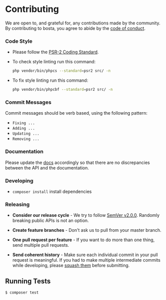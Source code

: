 # Contributing

We are open to, and grateful for, any contributions made by the community. By contributing to bosta, you agree to abide by the [code of conduct](https://github.com/bostaapp/bosta-php/tree/master/CODE_OF_CONDUCT.md).

### Code Style

- Please follow the [PSR-2 Coding Standard](https://github.com/php-fig/fig-standards/blob/master/accepted/PSR-2-coding-style-guide.md).
- To check style linting run this command:
    ```bash
    php vendor/bin/phpcs --standard=psr2 src/ -n
    ```

- To fix style linting run this command: 
    ```bash
    php vendor/bin/phpcbf --standard=psr2 src/ -n
    ```

### Commit Messages

Commit messages should be verb based, using the following pattern:

- `Fixing ...`
- `Adding ...`
- `Updating ...`
- `Removing ...`

### Documentation

Please update the [docs](README.md) accordingly so that there are no discrepancies between the API and the documentation.

### Developing

- `composer install` install dependencies

### Releasing

- **Consider our release cycle** - We try to follow [SemVer v2.0.0](http://semver.org/). Randomly breaking public APIs is not an option.

- **Create feature branches** - Don't ask us to pull from your master branch.

- **One pull request per feature** - If you want to do more than one thing, send multiple pull requests.

- **Send coherent history** - Make sure each individual commit in your pull request is meaningful. If you had to make multiple intermediate commits while developing, please [squash them](http://www.git-scm.com/book/en/v2/Git-Tools-Rewriting-History#Changing-Multiple-Commit-Messages) before submitting.


## Running Tests

``` bash
$ composer test
```